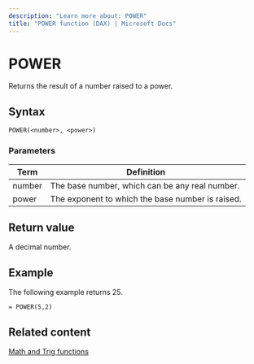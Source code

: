 ```yaml
---
description: "Learn more about: POWER"
title: "POWER function (DAX) | Microsoft Docs"
---
```

# POWER

Returns the result of a number raised to a power.  
  
## Syntax  
  
```dax
POWER(<number>, <power>)  
```
  
### Parameters  
  
|Term|Definition|  
|--------|--------------|  
|number|The base number, which can be any real number.|  
|power|The exponent to which the base number is raised.|  
  
## Return value

A decimal number.  
  
## Example

The following example returns 25.  
  
```dax
= POWER(5,2)  
```
  
## Related content

[Math and Trig functions](math-and-trig-functions-dax.md)  
